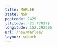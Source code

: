 ```yaml
---
title: MARLEE
state: NSW
postcode: 2429
latitude: -31.770375
longitude: 152.292395
url: /nsw/marlee/
layout: suburb
---
```

